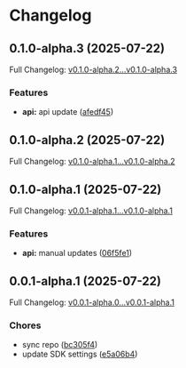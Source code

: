 # Changelog

## 0.1.0-alpha.3 (2025-07-22)

Full Changelog: [v0.1.0-alpha.2...v0.1.0-alpha.3](https://github.com/scaleapi/agentex-python/compare/v0.1.0-alpha.2...v0.1.0-alpha.3)

### Features

* **api:** api update ([afedf45](https://github.com/scaleapi/agentex-python/commit/afedf4541ba6219cd04ef7af39a1d451abde75a4))

## 0.1.0-alpha.2 (2025-07-22)

Full Changelog: [v0.1.0-alpha.1...v0.1.0-alpha.2](https://github.com/scaleapi/agentex-python/compare/v0.1.0-alpha.1...v0.1.0-alpha.2)

## 0.1.0-alpha.1 (2025-07-22)

Full Changelog: [v0.0.1-alpha.1...v0.1.0-alpha.1](https://github.com/scaleapi/agentex-python/compare/v0.0.1-alpha.1...v0.1.0-alpha.1)

### Features

* **api:** manual updates ([06f5fe1](https://github.com/scaleapi/agentex-python/commit/06f5fe115ace5ec4ca8149cd0afa6207b193a04c))

## 0.0.1-alpha.1 (2025-07-22)

Full Changelog: [v0.0.1-alpha.0...v0.0.1-alpha.1](https://github.com/scaleapi/agentex-python/compare/v0.0.1-alpha.0...v0.0.1-alpha.1)

### Chores

* sync repo ([bc305f4](https://github.com/scaleapi/agentex-python/commit/bc305f43efedb5b7d7b28eaa059bce1d280c9dbb))
* update SDK settings ([e5a06b4](https://github.com/scaleapi/agentex-python/commit/e5a06b4e3d8f8ad15d55b92393d7ddd833415f86))
